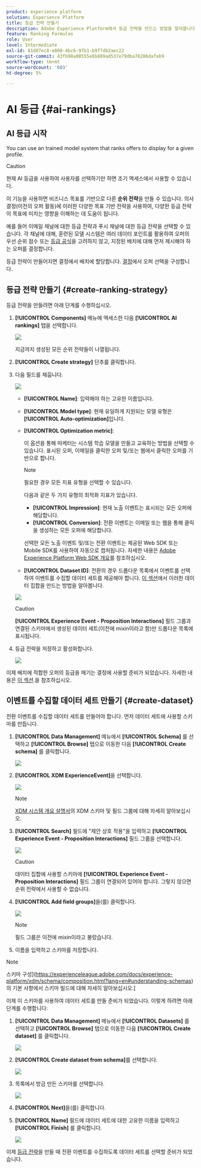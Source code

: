 ```yaml
---
product: experience platform
solution: Experience Platform
title: 등급 전략 만들기
description: Adobe Experience Platform에서 등급 전략을 만드는 방법을 알아봅니다.
feature: Ranking Formulas
role: User
level: Intermediate
exl-id: 81d07ec8-e808-4bc6-97b1-b9f7db2aec22
source-git-commit: 43fb98a08555e6b889ad537e79dba78286dafeb9
workflow-type: tm+mt
source-wordcount: '603'
ht-degree: 5%

---
```


# AI 등급 {#ai-rankings}

## AI 등급 시작

<!--If you are an [Adobe Experience Platform](https://experienceleague.adobe.com/docs/experience-platform/landing/home.html){target="_blank"} user leveraging the **Offer Decisioning** application service,-->You can use an trained model system that ranks offers to display for a given profile.

>[!CAUTION]
>
>현재 AI 등급을 사용하여 사용자를 선택하기만 하면 조기 액세스에서 사용할 수 있습니다.

이 기능을 사용하면 비즈니스 목표를 기반으로 다른 **순위 전략**&#x200B;을 만들 수 있습니다. 의사 결정(이전의 오퍼 활동)에 이러한 다양한 목표 기반 전략을 사용하여, 다양한 등급 전략이 목표에 미치는 영향을 이해하는 데 도움이 됩니다.

예를 들어 이메일 채널에 대한 등급 전략과 푸시 채널에 대한 등급 전략을 선택할 수 있습니다. 각 채널에 대해, 훈련된 모델 시스템은 여러 데이터 포인트를 활용하여 오퍼의 우선 순위 점수 또는 [등급 공식](create-ranking-formulas.md)을 고려하지 않고, 지정된 배치에 대해 먼저 제시해야 하는 오퍼를 결정합니다.

<!--This feature is not enabled by default. To be able to use it, reach out to your Adobe contact.-->

등급 전략이 만들어지면 결정에서 배치에 할당합니다. [결정](../offer-activities/configure-offer-selection.md)에서 오퍼 선택을 구성합니다.

## 등급 전략 만들기 {#create-ranking-strategy}

등급 전략을 만들려면 아래 단계를 수행하십시오.

1. **[!UICONTROL Components]** 메뉴에 액세스한 다음 **[!UICONTROL AI rankings]** 탭을 선택합니다.

   ![](../../assets/ai-ranking-list.png)

   지금까지 생성된 모든 순위 전략들이 나열됩니다.

1. **[!UICONTROL Create strategy]** 단추를 클릭합니다.

1. 다음 필드를 채웁니다.

   ![](../../assets/ai-ranking-fields.png)

   * **[!UICONTROL Name]**: 입력해야 하는 고유한 이름입니다.

   * **[!UICONTROL Model type]**: 현재 유일하게 지원되는 모델 유형은  **[!UICONTROL Auto-optimization]**&#x200B;입니다.<!--More will be supported in the future so the drop-down list will be enabled.-->

   * **[!UICONTROL Optimization metric]**:

      이 옵션을 통해 마케터는 시스템 학습 모델을 만들고 교육하는 방법을 선택할 수 있습니다. 표시된 오퍼, 이메일을 클릭한 오퍼 및/또는 웹에서 클릭한 오퍼를 기반으로 합니다.

      >[!NOTE]
      >
      >필요한 경우 모든 지표 유형을 선택할 수 있습니다.

      다음과 같은 두 가지 유형의 최적화 지표가 있습니다.
      * **[!UICONTROL Impression]**: 현재 노출 이벤트는 표시되는 모든 오퍼에 해당합니다.
      * **[!UICONTROL Conversion]**: 전환 이벤트는 이메일 또는 웹을 통해 클릭을 생성하는 모든 오퍼에 해당합니다.

      선택한 모든 노출 이벤트 및/또는 전환 이벤트는 제공된 Web SDK 또는 Mobile SDK를 사용하여 자동으로 캡처됩니다. 자세한 내용은 [Adobe Experience Platform Web SDK 개요](https://experienceleague.adobe.com/docs/experience-platform/edge/home.html?lang=en)를 참조하십시오.

   * **[!UICONTROL Dataset ID]**: 전환의 경우 드롭다운 목록에서 이벤트를 선택하여 이벤트를 수집할 데이터 세트를 제공해야 합니다. [이 섹션](#create-dataset)에서 이러한 데이터 집합을 만드는 방법을 알아봅니다. <!--This dataset needs to be associated with a schema that must have the **[!UICONTROL Proposition Interactions]** field group (previously known as mixin) associated with it.-->

   ![](../../assets/ai-ranking-dataset-id.png)

   >[!CAUTION]
   >
   >**[!UICONTROL Experience Event - Proposition Interactions]** 필드 그룹과 연결된 스키마에서 생성된 데이터 세트(이전에 mixin이라고 함)만 드롭다운 목록에 표시됩니다.

1. 등급 전략을 저장하고 활성화합니다.

   ![](../../assets/ai-ranking-save-activate.png)

이제 배치에 적합한 오퍼의 등급을 매기는 결정에 사용할 준비가 되었습니다. 자세한 내용은 [이 섹션](../offer-activities/configure-offer-selection.md#use-ranking-strategy).<!--TBC?-->을 참조하십시오.

## 이벤트를 수집할 데이터 세트 만들기 {#create-dataset}

전환 이벤트를 수집할 데이터 세트를 만들어야 합니다. 먼저 데이터 세트에 사용할 스키마를 만듭니다.

1. **[!UICONTROL Data Management]** 메뉴에서 **[!UICONTROL Schema]** 를 선택하고 **[!UICONTROL Browse]** 탭으로 이동한 다음 **[!UICONTROL Create schema]** 를 클릭합니다.

   ![](../../assets/ai-ranking-create-schema.png)

1. **[!UICONTROL XDM ExperienceEvent]**&#x200B;을 선택합니다.

   ![](../../assets/ai-ranking-xdm-event.png)

   >[!NOTE]
   >
   >    [XDM 시스템 개요 설명서](https://experienceleague.adobe.com/docs/experience-platform/xdm/home.html?lang=ko)의 XDM 스키마 및 필드 그룹에 대해 자세히 알아보십시오.


1. **[!UICONTROL Search]** 필드에 &quot;제안 상호 작용&quot;을 입력하고 **[!UICONTROL Experience Event - Proposition Interactions]** 필드 그룹을 선택합니다.

   ![](../../assets/ai-ranking-proposition-interactions.png)

   >[!CAUTION]
   >
   >    데이터 집합에 사용할 스키마에 **[!UICONTROL Experience Event - Proposition Interactions]** 필드 그룹이 연결되어 있어야 합니다. 그렇지 않으면 순위 전략에서 사용할 수 없습니다.

1. **[!UICONTROL Add field groups]**&#x200B;을(를) 클릭합니다.

   ![](../../assets/ai-ranking-add-field-group.png)

   >[!NOTE]
   >필드 그룹은 이전에 mixin이라고 불렀습니다.


1. 이름을 입력하고 스키마를 저장합니다.<!--How do you edit the fields in this new schema? Examples?-->

>[!NOTE]
>
>    스키마 구성](https://experienceleague.adobe.com/docs/experience-platform/xdm/schema/composition.html?lang=en#understanding-schemas)의 기본 사항에서 스키마 빌드에 대해 자세히 알아보십시오.[

이제 이 스키마를 사용하여 데이터 세트를 만들 준비가 되었습니다. 이렇게 하려면 아래 단계를 수행합니다:

1. **[!UICONTROL Data Management]** 메뉴에서 **[!UICONTROL Datasets]** 를 선택하고 **[!UICONTROL Browse]** 탭으로 이동한 다음 **[!UICONTROL Create dataset]** 를 클릭합니다.

   ![](../../assets/ai-ranking-create-dataset.png)

1. **[!UICONTROL Create dataset from schema]**&#x200B;를 선택합니다.

   ![](../../assets/ai-ranking-create-dataset-from-schema.png)

1. 목록에서 방금 만든 스키마를 선택합니다.

   ![](../../assets/ai-ranking-dataset-select-schema.png)

1. **[!UICONTROL Next]**&#x200B;을(를) 클릭합니다.

1. **[!UICONTROL Name]** 필드에 데이터 세트에 대한 고유한 이름을 입력하고 **[!UICONTROL Finish]** 를 클릭합니다.

   ![](../../assets/ai-ranking-dataset-name.png)

이제 [등급 전략](#create-ranking-strategy)을 만들 때 전환 이벤트를 수집하도록 데이터 세트를 선택할 준비가 되었습니다.

<!--## Using a ranking strategy {#using-ranking}

To use the ranking strategy you created above, follow the steps below:

Once a ranking strategy has been created, you can assign it to a placement in a decision (previously known as offer activity). For more on this, see [Configure offers selection in decisions](../offer-activities/configure-offer-selection.md).

1. Create a decision.
1. Add a placement.
1. Add a collection.
1. Choose to rank offers by AI ranking (select it from the drop-down list).
1. Click Add ranking.
1. Select the ranking strategy that you created. All the details of the ranking strategy are displayed.
1. Click Next to confirm.
1. Save your decision.

It is now ready to be used in a decision to rank eligible offers for a placement (see [Configure offers selection in decisions](../offer-activities/configure-offer-selection.md)).-->

